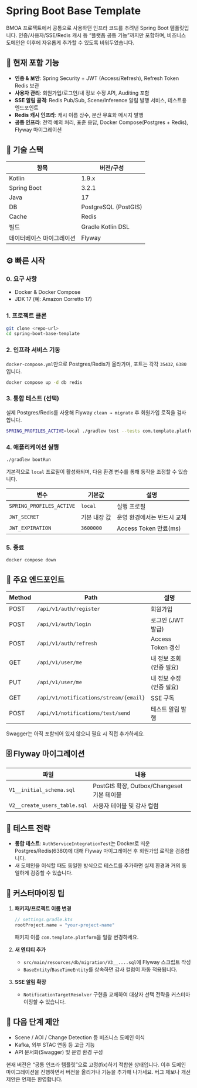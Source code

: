 # Spring Boot Base Template

BMOA 프로젝트에서 공통으로 사용하던 인프라 코드를 추려낸 Spring Boot 템플릿입니다. 인증/사용자/SSE/Redis 캐시 등 “플랫폼 공통 기능”까지만 포함하며, 비즈니스 도메인은 이후에 자유롭게 추가할 수 있도록 비워두었습니다.

## 🚀 현재 포함 기능

- **인증 & 보안**: Spring Security + JWT (Access/Refresh), Refresh Token Redis 보관
- **사용자 관리**: 회원가입/로그인/내 정보 수정 API, Auditing 포함
- **SSE 알림 골격**: Redis Pub/Sub, Scene/Inference 알림 발행 서비스, 테스트용 엔드포인트
- **Redis 캐시 인프라**: 캐시 이름 상수, 분산 무효화 메시지 발행
- **공통 인프라**: 전역 예외 처리, 표준 응답, Docker Compose(Postgres + Redis), Flyway 마이그레이션

## 🧱 기술 스택

| 항목 | 버전/구성 |
|------|-----------|
| Kotlin | 1.9.x |
| Spring Boot | 3.2.1 |
| Java | 17 |
| DB | PostgreSQL (PostGIS) |
| Cache | Redis |
| 빌드 | Gradle Kotlin DSL |
| 데이터베이스 마이그레이션 | Flyway |

## ⚙️ 빠른 시작

### 0. 요구 사항
- Docker & Docker Compose
- JDK 17 (예: Amazon Corretto 17)

### 1. 프로젝트 클론
```bash
git clone <repo-url>
cd spring-boot-base-template
```

### 2. 인프라 서비스 기동
`docker-compose.yml`만으로 Postgres/Redis가 올라가며, 포트는 각각 `35432`, `6380` 입니다.
```bash
docker compose up -d db redis
```

### 3. 통합 테스트 (선택)
실제 Postgres/Redis를 사용해 Flyway `clean → migrate` 후 회원가입 로직을 검사합니다.
```bash
SPRING_PROFILES_ACTIVE=local ./gradlew test --tests com.template.platform.features.user.AuthServiceIntegrationTest
```

### 4. 애플리케이션 실행
```bash
./gradlew bootRun
```

기본적으로 `local` 프로필이 활성화되며, 다음 환경 변수를 통해 동작을 조정할 수 있습니다.

| 변수 | 기본값 | 설명 |
|------|--------|------|
| `SPRING_PROFILES_ACTIVE` | `local` | 실행 프로필 |
| `JWT_SECRET` | 기본 내장 값 | 운영 환경에서는 반드시 교체 |
| `JWT_EXPIRATION` | `3600000` | Access Token 만료(ms) |

### 5. 종료
```bash
docker compose down
```

## 📡 주요 엔드포인트

| Method | Path | 설명 |
|--------|------|------|
| POST | `/api/v1/auth/register` | 회원가입 |
| POST | `/api/v1/auth/login` | 로그인 (JWT 발급) |
| POST | `/api/v1/auth/refresh` | Access Token 갱신 |
| GET | `/api/v1/user/me` | 내 정보 조회 (인증 필요) |
| PUT | `/api/v1/user/me` | 내 정보 수정 (인증 필요) |
| GET | `/api/v1/notifications/stream/{email}` | SSE 구독 |
| POST | `/api/v1/notifications/test/send` | 테스트 알림 발행 |

Swagger는 아직 포함되어 있지 않으니 필요 시 직접 추가하세요.

## 🗄️ Flyway 마이그레이션

| 파일 | 내용 |
|------|------|
| `V1__initial_schema.sql` | PostGIS 확장, Outbox/Changeset 기본 테이블 |
| `V2__create_users_table.sql` | 사용자 테이블 및 감사 컬럼 |

## 🧪 테스트 전략

- **통합 테스트**: `AuthServiceIntegrationTest`는 Docker로 띄운 Postgres/Redis(6380)에 대해 Flyway 마이그레이션 후 회원가입 로직을 검증합니다.
- 새 도메인을 이식할 때도 동일한 방식으로 테스트를 추가하면 실제 환경과 거의 동일하게 검증할 수 있습니다.

## 🔧 커스터마이징 팁

1. **패키지/프로젝트 이름 변경**
   ```kotlin
   // settings.gradle.kts
   rootProject.name = "your-project-name"
   ```
   패키지 이름 `com.template.platform`을 일괄 변경하세요.

2. **새 엔티티 추가**
   - `src/main/resources/db/migration/V3__....sql`에 Flyway 스크립트 작성
   - `BaseEntity`/`BaseTimeEntity`를 상속하면 감사 컬럼이 자동 적용됩니다.

3. **SSE 알림 확장**
   - `NotificationTargetResolver` 구현을 교체하여 대상자 선택 전략을 커스터마이징할 수 있습니다.

## 🔭 다음 단계 제안

- Scene / AOI / Change Detection 등 비즈니스 도메인 이식
- Kafka, 외부 STAC 연동 등 고급 기능
- API 문서화(Swagger) 및 운영 환경 구성

현재 버전은 “공통 인프라 템플릿”으로 고정(fix)하기 적합한 상태입니다. 이후 도메인 마이그레이션을 진행하면서 버전을 올리거나 기능을 추가해 나가세요. 버그 제보나 개선 제안은 언제든 환영합니다.
